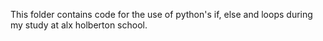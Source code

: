 This folder contains code for the use of python's if, else and loops during my study at alx holberton school.

